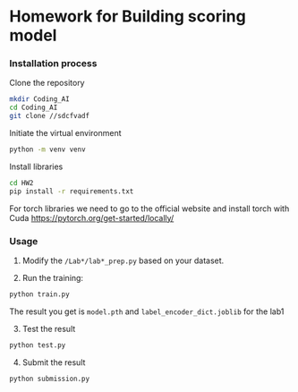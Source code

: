 # Homework for Building scoring model

### Installation process

Clone the repository
```bash
mkdir Coding_AI
cd Coding_AI
git clone //sdcfvadf
```
Initiate the virtual environment
```bash
python -m venv venv
```

Install libraries
```bash
cd HW2
pip install -r requirements.txt
```

For torch libraries we need to go to the official website and install torch with Cuda
https://pytorch.org/get-started/locally/

### Usage

1. Modify the `/Lab*/lab*_prep.py` based on your dataset.

2. Run the training:

```bash
python train.py
```

The result you get is `model.pth` and `label_encoder_dict.joblib` for the lab1

3. Test the result

```bash
python test.py
```

4. Submit the result

```bash
python submission.py
```